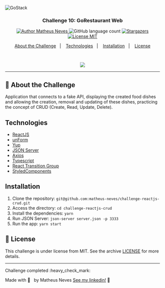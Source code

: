<img alt="GoStack" src="https://storage.googleapis.com/golden-wind/bootcamp-gostack/header-desafios.png" />

<h3 align="center">
  Challenge 10: GoRestaurant Web
</h3>

<p align="center">
  <a href="https://github.com/matheus-neves">
    <img alt="Author Matheus Neves" src="https://img.shields.io/badge/author-Matheus%20Neves-%23ffb84d?color=ffb84d&style=for-the-badge">
  </a>
  <img alt="GitHub language count" src="https://img.shields.io/github/languages/count/matheus-neves/challenge-reactjs-crud?color=ffb84d&style=for-the-badge">
  <a href="https://github.com/matheus-neves/challenge-reactjs-crud/stargazers">
    <img alt="Stargazers" src="https://img.shields.io/github/stars/matheus-neves/challenge-reactjs-crud?color=ffb84d&style=for-the-badge">
  </a>
  <a href="https://github.com/matheus-neves/challenge-reactjs-crud/LICENSE.md">
    <img alt="License MIT" src="https://img.shields.io/badge/license-MIT-%2304D361?color=ffb84d&style=for-the-badge">
  </a>
</p>

<p align="center">
  <a href="#rocket-about-the-challenge">About the Challenge</a>&nbsp;&nbsp;&nbsp;|&nbsp;&nbsp;&nbsp;
  <a href="#technologies">Technologies</a>&nbsp;&nbsp;&nbsp;|&nbsp;&nbsp;&nbsp;
  <a href="#installation">Installation</a>&nbsp;&nbsp;&nbsp;|&nbsp;&nbsp;&nbsp;
  <a href="#memo-license">License</a>
</p>

<br/>
<p align="center"><img src=".github/demo.gif"/></p>

---

## :rocket: About the Challenge

Application that connects to a fake API, displaying the created food dishes and allowing the creation, removal and updating of these dishes, practicing the concept of CRUD (Create, Read, Update, Delete).

## Technologies

- [ReactJS](https://reactjs.com/)
- [unForm](https://github.com/Rocketseat/unform)
- [Yup](https://github.com/jquense/yup)
- [JSON Server](https://github.com/typicode/json-server)
- [Axios](https://github.com/axios/axios)
- [Typescript](https://www.typescriptlang.org/)
- [React Transition Group](https://reactcommunity.org/react-transition-group/)
- [StyledComponents](https://styled-components.com/)

## Installation

1. Clone the repository: `git@github.com:matheus-neves/challenge-reactjs-crud.git`
2. Access the directory: `cd challenge-reactjs-crud`
3. Install the dependencies: `yarn`
4. Run JSON Server: `json-server server.json -p 3333`
5. Run the app: `yarn start`

## :memo: License

This challenge is under license from MIT. See the archive [LICENSE](https://github.com/matheus-neves/challenge-reactjs-crud/LICENSE.md) for more details.

---

<p>Challenge completed :heavy_check_mark:</p>

Made with 💜 &nbsp; by Matheus Neves [See my linkedin!](https://www.linkedin.com/in/matheus-neves-front-end/) :wave:

